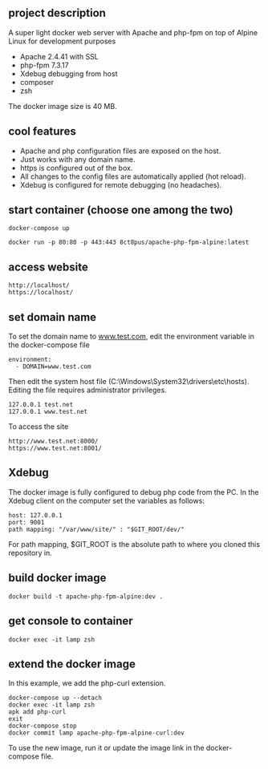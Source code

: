 ## project description

A super light docker web server with Apache and php-fpm on top of Alpine Linux for development purposes

- Apache 2.4.41 with SSL
- php-fpm 7.3.17
- Xdebug debugging from host
- composer
- zsh

The docker image size is 40 MB.

## cool features

- Apache and php configuration files are exposed on the host.
- Just works with any domain name.
- https is configured out of the box.
- All changes to the config files are automatically applied (hot reload).
- Xdebug is configured for remote debugging (no headaches).

## start container (choose one among the two)

    docker-compose up

    docker run -p 80:80 -p 443:443 8ct8pus/apache-php-fpm-alpine:latest

## access website

    http://localhost/
    https://localhost/

## set domain name

To set the domain name to www.test.com, edit the environment variable in the docker-compose file

    environment:
      - DOMAIN=www.test.com

Then edit the system host file (C:\Windows\System32\drivers\etc\hosts). Editing the file requires administrator privileges.

    127.0.0.1 test.net
    127.0.0.1 www.test.net

To access the site

    http://www.test.net:8000/
    https://www.test.net:8001/

## Xdebug

The docker image is fully configured to debug php code from the PC.
In the Xdebug client on the computer set the variables as follows:

    host: 127.0.0.1
    port: 9001
    path mapping: "/var/www/site/" : "$GIT_ROOT/dev/"

For path mapping, $GIT_ROOT is the absolute path to where you cloned this
repository in.

## build docker image

    docker build -t apache-php-fpm-alpine:dev .

## get console to container

    docker exec -it lamp zsh

## extend the docker image

In this example, we add the php-curl extension.

    docker-compose up --detach
    docker exec -it lamp zsh
    apk add php-curl
    exit
    docker-compose stop
    docker commit lamp apache-php-fpm-alpine-curl:dev

To use the new image, run it or update the image link in the docker-compose file.
